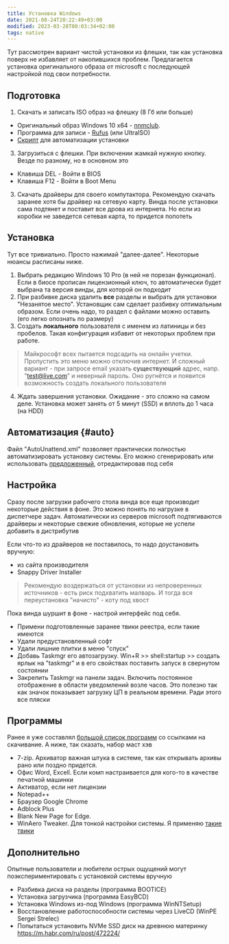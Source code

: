 ```yaml
---
title: Установка Windows
date: 2021-08-24T20:22:49+03:00
modified: 2023-03-28T00:03:34+02:00
tags: native
---
```




Тут рассмотрен вариант чистой установки из флешки, так как установка поверх не избавляет от накопившихся проблем. Предлагается установка оригинального образа от microsoft с последующей настройкой под свои потребности.
 
## Подготовка
1. Скачать и записать ISO образ на флешку (8 Гб или больше) 
- Оригинальный образ Windows 10 x64 - [nnmclub](http://nnmclub.to/forum/tracker.php?f=504&nm=windows). 
- Программа для записи - [Rufus](https://rufus.ie/) (или UltraISO)
- [Скрипт](#auto) для автоматизации установки

3. Загрузиться с флешки. При включении жамкай нужную кнопку. Везде по разному, но в основном это
- Клавиша DEL - Войти в BIOS 
- Клавиша F12 - Войти в Boot Menu

3. Скачать драйверы для своего компутактора. Рекомендую скачать заранее хотя бы драйвер на сетевую карту. Винда после установки сама подтянет и поставит все дрова из интернета. Но если из коробки не заведется сетевая карта, то придется попотеть

## Установка
Тут все тривиально. Просто нажимай "далее-далее". Некоторые нюансы расписаны ниже.

1. Выбрать редакцию Windows 10 Pro (в ней не порезан функционал). Если в биосе прописан лицензионный ключ, то автоматически будет выбрана та версия винды, для которой он подходит
2. При разбивке диска удалить **все** разделы и выбрать для установки "Незанятое место". Установщик сам сделает разбивку оптимальным образом. Если очень надо, то раздел с файлами можно оставить (его легко опознать по размеру)
3. Создать **локального** пользователя с именем из латиницы и без пробелов. Такая конфигурация избавит от некоторых проблем при работе. 
> Майкрософт всех пытается подсадить на онлайн учетки. Пропустить это меню можно отключив интернет. И сложный вариант - при запросе email указать **существующий** адрес, напр. "test@live.com" и неверный пароль. Оно ругнётся и появится возможность создать локального пользователя
4. Ждать завершения установки. Ожидание - это сложно на самом деле. Установка может занять от 5 минут (SSD) и вплоть до 1 часа (на HDD)

## Автоматизация {#auto}
Файл "AutoUnattend.xml" позволяет практически полностью автоматизировать установку системы. Его можно сгенерировать или использовать [предложенный](../projects/tweaker.md), отредактировав под себя

## Настройка
Сразу после загрузки рабочего стола винда все еще производит некоторые действия в фоне. Это можно понять по нагрузке в диспетчере задач. Автоматически из серверов microsoft подтягиваются драйверы и некоторые свежие обновления, которые не успели добавить в дистрибутив

Если что-то из драйверов не поставилось, то надо доустановить вручную:
- из сайта производителя
- Snappy Driver Installer

> Рекомендую воздержаться от установки из непроверенных источников - есть риск подхватить малварь. И тогда вся переустановка "начисто" - коту под хвост

Пока винда шуршит в фоне - настрой интерфейс под себя. 
- Примени подготовленные заранее твики реестра, если такие имеются
- Удали предустановленный софт
- Удали лишние плитки в меню "спуск"
- Добавь Taskmgr его автозагрузку. Win+R >> shell:startup >> создать ярлык на "taskmgr" и в его свойствах поставить запуск в свернутом состоянии
- Закрепить Taskmgr на панели задач. Включить постоянное отображение в области уведомлений возле часов. Это полезно так как значок показывает загрузку ЦП в реальном времени. Ради этого все пляски

## Программы
Ранее я уже составлял [большой список программ](./windows.md) со ссылками на скачивание. 
А ниже, так сказать, набор маст хэв

- 7-zip. Архиватор важная штука в системе, так как открывать архивы рано или поздно придется.
- Офис Word, Excell. Если комп настраивается для кого-то в качестве печатной машинки
- Активатор, если нет лицензии
- Notepad++
- Браузер Google Chrome
- Adblock Plus
- Blank New Page for Edge. 
- WinAero Tweaker. Для тонкой настройки системы. Я применяю [такие твики](https://user-images.githubusercontent.com/17731587/228089658-7b9ae657-b6c1-4554-b6c0-8574d0e1998f.png)


## Дополнительно
Опытные пользователи и любители острых ощущений могут поэкспериментировать с установкой системы вручную
- Разбивка диска на разделы (программа BOOTICE)
- Установка загрузчика (программа EasyBCD)
- Установка Windows из-под Windows (программа WinNTSetup) 
- Восстановление работоспособности системы через LiveCD (WinPE Sergei Strelec)
- Попытаться установить NVMe SSD диск на древнюю материнку <https://m.habr.com/ru/post/472224/>






